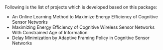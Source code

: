 Following is the list of projects which is developed based on this package:
 
 
* An Online Learning Method to Maximize Energy Efficiency of Cognitive Sensor Networks
* Maximizing Energy Efficiency of Cognitive Wireless Sensor Networks With Constrained Age of Information
* Delay Minimization by Adaptive Framing Policy in Cognitive Sensor Networks
